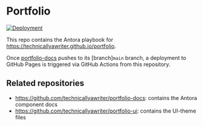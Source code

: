 # Portfolio

[![Deployment](https://github.com/technicallyawriter/portfolio/actions/workflows/publish.yml/badge.svg)](https://github.com/technicallyawriter/portfolio/actions/workflows/publish.yml)

This repo contains the Antora playbook for https://technicallyawriter.github.io/portfolio.

Once [portfolio-docs](https://github.com/technicallyawriter/portfolio-docs) pushes to its [branch]`main` branch, a deployment to GitHub Pages is triggered via GitHub Actions from this repository.

## Related repositories

- https://github.com/technicallyawriter/portfolio-docs: contains the Antora component docs
- https://github.com/technicallyawriter/portfolio-ui: contains the UI-theme files
